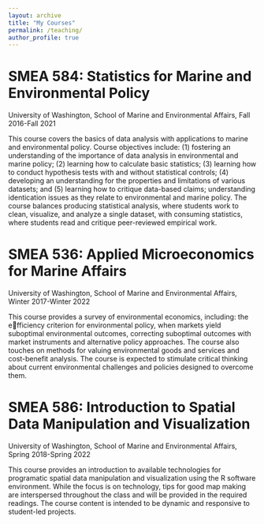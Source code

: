```yaml
---
layout: archive
title: "My Courses"
permalink: /teaching/
author_profile: true
---
```


# SMEA 584: Statistics for Marine and Environmental Policy

University of Washington, School of Marine and Environmental Affairs, Fall 2016-Fall 2021


This course covers the basics of data analysis with applications to marine and environmental policy. Course objectives include: (1) fostering an understanding of the importance of data analysis in environmental and marine policy; (2) learning how to calculate basic statistics; (3) learning how to conduct hypothesis tests with and without statistical controls; (4) developing an understanding for the properties and limitations of various datasets; and (5) learning how to critique data-based claims; understanding identication issues as they relate to environmental and marine policy. The course balances producing statistical analysis, where students work to clean, visualize, and analyze a single dataset, with consuming statistics, where students read and critique peer-reviewed empirical work.


# SMEA 536: Applied Microeconomics for Marine Affairs

University of Washington, School of Marine and Environmental Affairs, Winter 2017-Winter 2022

This course provides a survey of environmental economics, including: the efficiency criterion for environmental policy, when markets yield suboptimal environmental outcomes, correcting suboptimal outcomes with market instruments and alternative policy approaches. The course also touches on methods for valuing environmental goods and services and cost-benefit analysis. The course is expected to stimulate critical thinking about current environmental challenges and policies designed to overcome them.


# SMEA 586: Introduction to Spatial Data Manipulation and Visualization

University of Washington, School of Marine and Environmental Affairs, Spring 2018-Spring 2022

This course provides an introduction to available technologies for programatic spatial data manipulation and visualization using the R software environment. While the focus is on technology, tips for good map making are interspersed throughout the class and will be provided in the required readings. The course content is intended to be dynamic and responsive to student-led projects.